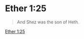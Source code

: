 # Ether 1:25

> And Shez was the son of Heth.

[Ether 1:25](https://www.churchofjesuschrist.org/study/scriptures/bofm/ether/1?lang=eng&id=p25#p25)


